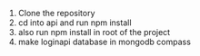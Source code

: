 1. Clone the repository
2. cd into api and run npm install
3. also run npm install in root of the project
4. make loginapi database in mongodb compass
